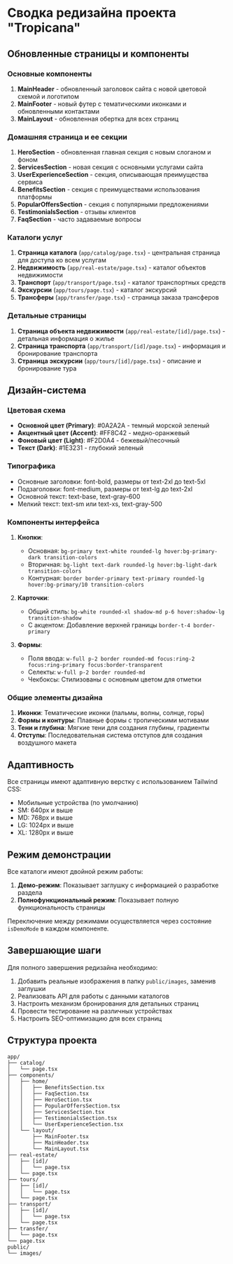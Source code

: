 # Сводка редизайна проекта "Tropicana"

## Обновленные страницы и компоненты

### Основные компоненты

1. **MainHeader** - обновленный заголовок сайта с новой цветовой схемой и логотипом
2. **MainFooter** - новый футер с тематическими иконками и обновленными контактами
3. **MainLayout** - обновленная обертка для всех страниц

### Домашняя страница и ее секции

1. **HeroSection** - обновленная главная секция с новым слоганом и фоном
2. **ServicesSection** - новая секция с основными услугами сайта
3. **UserExperienceSection** - секция, описывающая преимущества сервиса
4. **BenefitsSection** - секция с преимуществами использования платформы
5. **PopularOffersSection** - секция с популярными предложениями
6. **TestimonialsSection** - отзывы клиентов
7. **FaqSection** - часто задаваемые вопросы

### Каталоги услуг

1. **Страница каталога** (`app/catalog/page.tsx`) - центральная страница для доступа ко всем услугам
2. **Недвижимость** (`app/real-estate/page.tsx`) - каталог объектов недвижимости
3. **Транспорт** (`app/transport/page.tsx`) - каталог транспортных средств
4. **Экскурсии** (`app/tours/page.tsx`) - каталог экскурсий
5. **Трансферы** (`app/transfer/page.tsx`) - страница заказа трансферов

### Детальные страницы

1. **Страница объекта недвижимости** (`app/real-estate/[id]/page.tsx`) - детальная информация о жилье
2. **Страница транспорта** (`app/transport/[id]/page.tsx`) - информация и бронирование транспорта
3. **Страница экскурсии** (`app/tours/[id]/page.tsx`) - описание и бронирование тура

## Дизайн-система

### Цветовая схема

- **Основной цвет (Primary)**: #0A2A2A - темный морской зеленый
- **Акцентный цвет (Accent)**: #FF8C42 - медно-оранжевый
- **Фоновый цвет (Light)**: #F2D0A4 - бежевый/песочный
- **Текст (Dark)**: #1E3231 - глубокий зеленый

### Типографика

- Основные заголовки: font-bold, размеры от text-2xl до text-5xl
- Подзаголовки: font-medium, размеры от text-lg до text-2xl
- Основной текст: text-base, text-gray-600
- Мелкий текст: text-sm или text-xs, text-gray-500

### Компоненты интерфейса

1. **Кнопки**:

   - Основная: `bg-primary text-white rounded-lg hover:bg-primary-dark transition-colors`
   - Вторичная: `bg-light text-dark rounded-lg hover:bg-light-dark transition-colors`
   - Контурная: `border border-primary text-primary rounded-lg hover:bg-primary/10 transition-colors`

2. **Карточки**:

   - Общий стиль: `bg-white rounded-xl shadow-md p-6 hover:shadow-lg transition-shadow`
   - С акцентом: Добавление верхней границы `border-t-4 border-primary`

3. **Формы**:
   - Поля ввода: `w-full p-2 border rounded-md focus:ring-2 focus:ring-primary focus:border-transparent`
   - Селекты: `w-full p-2 border rounded-md`
   - Чекбоксы: Стилизованы с основным цветом для отметки

### Общие элементы дизайна

1. **Иконки**: Тематические иконки (пальмы, волны, солнце, горы)
2. **Формы и контуры**: Плавные формы с тропическими мотивами
3. **Тени и глубина**: Мягкие тени для создания глубины, градиенты
4. **Отступы**: Последовательная система отступов для создания воздушного макета

## Адаптивность

Все страницы имеют адаптивную верстку с использованием Tailwind CSS:

- Мобильные устройства (по умолчанию)
- SM: 640px и выше
- MD: 768px и выше
- LG: 1024px и выше
- XL: 1280px и выше

## Режим демонстрации

Все каталоги имеют двойной режим работы:

1. **Демо-режим**: Показывает заглушку с информацией о разработке раздела
2. **Полнофункциональный режим**: Показывает полную функциональность страницы

Переключение между режимами осуществляется через состояние `isDemoMode` в каждом компоненте.

## Завершающие шаги

Для полного завершения редизайна необходимо:

1. Добавить реальные изображения в папку `public/images`, заменив заглушки
2. Реализовать API для работы с данными каталогов
3. Настроить механизм бронирования для детальных страниц
4. Провести тестирование на различных устройствах
5. Настроить SEO-оптимизацию для всех страниц

## Структура проекта

```
app/
├── catalog/
│   └── page.tsx
├── components/
│   ├── home/
│   │   ├── BenefitsSection.tsx
│   │   ├── FaqSection.tsx
│   │   ├── HeroSection.tsx
│   │   ├── PopularOffersSection.tsx
│   │   ├── ServicesSection.tsx
│   │   ├── TestimonialsSection.tsx
│   │   └── UserExperienceSection.tsx
│   └── layout/
│       ├── MainFooter.tsx
│       ├── MainHeader.tsx
│       └── MainLayout.tsx
├── real-estate/
│   ├── [id]/
│   │   └── page.tsx
│   └── page.tsx
├── tours/
│   ├── [id]/
│   │   └── page.tsx
│   └── page.tsx
├── transport/
│   ├── [id]/
│   │   └── page.tsx
│   └── page.tsx
├── transfer/
│   └── page.tsx
└── page.tsx
public/
└── images/
```
